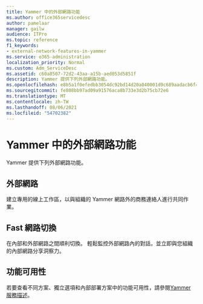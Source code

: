 ```yaml
---
title: Yammer 中的外部網路功能
ms.author: office365servicedesc
author: pamelaar
manager: gailw
audience: ITPro
ms.topic: reference
f1_keywords:
- external-network-features-in-yammer
ms.service: o365-administration
localization_priority: Normal
ms.custom: Adm_ServiceDesc
ms.assetid: c60a8507-72d2-43aa-a15b-aed053d5851f
description: Yammer 提供下列外部網路功能。
ms.openlocfilehash: e8b5a1f0efedbb3054dc92bd14d20a040001d9c689aadacb6f4346d8338cef4f
ms.sourcegitcommit: fe808bb97ad09a91576aca8b733e3d2b75cb72e6
ms.translationtype: MT
ms.contentlocale: zh-TW
ms.lasthandoff: 08/06/2021
ms.locfileid: "54702382"
---
```

# <a name="external-network-features-in-yammer"></a>Yammer 中的外部網路功能

Yammer 提供下列外部網路功能。
  
## <a name="external-networks"></a>外部網路

建立專用的線上工作區，以與組織的 Yammer 網路外的商務連絡人進行共同作業。
  
## <a name="fast-network-switching"></a>Fast 網路切換

在內部和外部網路之間順利切換。 輕鬆監控外部網路內的對話，並立即與您組織的內部網路分享洞察力。
  
## <a name="feature-availability"></a>功能可用性

若要查看不同方案、獨立選項和內部部署方案中的功能可用性，請參閱[Yammer 服務描述](yammer-service-description.md)。